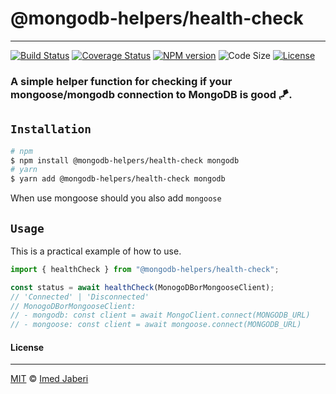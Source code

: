 # @mongodb-helpers/health-check

---

[![Build Status][travis-img]][travis-url]
[![Coverage Status][coverage-img]][coverage-url]
[![NPM version][npm-badge]][npm-url]
![Code Size][code-size-badge]
[![License][license-badge]][license-url]

<!-- ***************** -->

[travis-img]: https://travis-ci.com/mongodb-helpers/health-check.svg?branch=master
[travis-url]: https://travis-ci.com/mongodb-helpers/health-check
[coverage-img]: https://coveralls.io/repos/github/mongodb-helpers/health-check/badge.svg?branch=master
[coverage-url]: https://coveralls.io/github/mongodb-helpers/health-check?branch=master
[npm-badge]: https://img.shields.io/npm/v/@mongodb-helpers/health-check.svg?style=flat
[npm-url]: https://www.npmjs.com/package/@mongodb-helpers/health-check
[license-badge]: https://img.shields.io/badge/license-MIT-green.svg?style=flat
[license-url]: https://github.com/mongodb-helpers/health-check/blob/master/LICENSE
[code-size-badge]: https://img.shields.io/github/languages/code-size/mongodb-helpers/health-check
[pr-welcoming-badge]: https://img.shields.io/badge/PRs-welcome-brightgreen.svg?style=flat

<!-- ***************** -->

### A simple helper function for checking if your mongoose/mongodb connection to MongoDB is good 🪁.

## `Installation`

```bash
# npm
$ npm install @mongodb-helpers/health-check mongodb
# yarn
$ yarn add @mongodb-helpers/health-check mongodb
```

When use mongoose should you also add `mongoose`

## `Usage`

This is a practical example of how to use.

```typescript
import { healthCheck } from "@mongodb-helpers/health-check";

const status = await healthCheck(MonogoDBorMongooseClient);
// 'Connected' | 'Disconnected'
// MonogoDBorMongooseClient:
// - mongodb: const client = await MongoClient.connect(MONGODB_URL)
// - mongoose: const client = await mongoose.connect(MONGODB_URL)
```

#### License

---

[MIT](LICENSE) &copy; [Imed Jaberi](https://github.com/3imed-jaberi)
